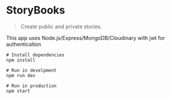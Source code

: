 # StoryBooks

> Create public and private stories.

This app uses Node.js/Express/MongoDB/Cloudinary with jwt for authentication

```
# Install dependencies
npm install

# Run in develpment
npm run dev

# Run in production
npm start
```

